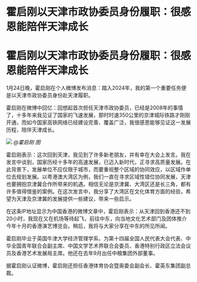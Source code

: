 # 霍启刚以天津市政协委员身份履职：很感恩能陪伴天津成长

# 霍启刚以天津市政协委员身份履职：很感恩能陪伴天津成长

1月24日晚，霍启刚在个人微博发布消息：踏入2024年，我的第一个重要任务便是以天津市政协委员身份赴天津履职。

霍启刚在微博中回忆：回想起首次担任天津市政协委员，已经是2008年的事情了，十多年来我见证了国家的飞速发展，那时时速350公里的京津城际铁路才刚刚开通，而如今国家高铁网络已经建设完善、覆盖广泛，我很感恩能够见证这一发展历程，陪伴天津成长。

![](https://inews.gtimg.com/om_bt/OzeuOoRmAnKXdfWpqB73DsD9PiTnla5g1wFyWMs0pllSwAA/1000)
_@霍启刚 图_

霍启刚表示：这次回到天津，我见到了许多新老朋友，并有幸在大会上发言。我在发言中谈到，国家历经十多年的高速发展，已迈入新时代，正寻求高质量发展。在此背景下，发展单位不应仅限于城市，而要重视整个区域的协同效应，以区域作单位去规划发展。以粤港澳大湾区为例，我们一直在寻求区域性错位协同发展，天津也要拥抱京津冀合作所带来的机遇。相信无论是京津冀、大湾区还是长三角，都有许多值得借鉴的案例。在这次发言中，我分享了大湾区在文化体育方面的经验，希望为天津及京津冀的发展提供一些建议，带来一些启示。

在这条IP地址显示为中国香港的微博文章中，霍启刚表示：从天津回到香港还不到20小时，我现在又在机场等待起飞，前往中东，向当地文化艺术部门及团体推介今年十月的香港演艺博览会。稍后，我将与大家分享在中东的所见所闻。

霍启刚毕业于英国牛津大学经济管理学系，为第十四届全国人民代表大会代表、中华全国青年联合会副主席、中国文学艺术界联合会委员、香港特别行政区立法会议员及香港艺术发展局主席。他还在去年9月出任中粮集团外部董事。

据霍启刚认证微博，霍启刚还担任香港体育协会暨奥委会副会长、霍英东集团副总裁。

